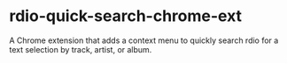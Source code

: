 rdio-quick-search-chrome-ext
============================

A Chrome extension that adds a context menu to quickly search rdio for a text selection by track, artist, or album.


